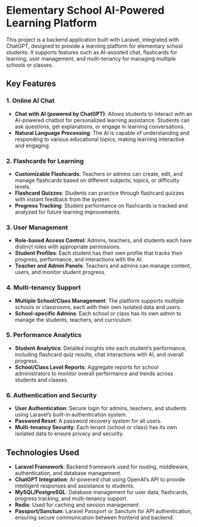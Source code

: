 # Elementary School AI-Powered Learning Platform

This project is a backend application built with Laravel, integrated with ChatGPT, designed to provide a learning
platform for elementary school students. It supports features such as AI-assisted chat, flashcards for learning, user
management, and multi-tenancy for managing multiple schools or classes.

## Key Features

### 1. **Online AI Chat**

- **Chat with AI (powered by ChatGPT)**: Allows students to interact with an AI-powered chatbot for personalized
  learning assistance. Students can ask questions, get explanations, or engage in learning conversations.
- **Natural Language Processing**: The AI is capable of understanding and responding to various educational topics,
  making learning interactive and engaging.

### 2. **Flashcards for Learning**

- **Customizable Flashcards**: Teachers or admins can create, edit, and manage flashcards based on different subjects,
  topics, or difficulty levels.
- **Flashcard Quizzes**: Students can practice through flashcard quizzes with instant feedback from the system.
- **Progress Tracking**: Student performance on flashcards is tracked and analyzed for future learning improvements.

### 3. **User Management**

- **Role-based Access Control**: Admins, teachers, and students each have distinct roles with appropriate permissions.
- **Student Profiles**: Each student has their own profile that tracks their progress, performance, and interactions
  with the AI.
- **Teacher and Admin Panels**: Teachers and admins can manage content, users, and monitor student progress.

### 4. **Multi-tenancy Support**

- **Multiple School/Class Management**: The platform supports multiple schools or classrooms, each with their own
  isolated data and users.
- **School-specific Admins**: Each school or class has its own admin to manage the students, teachers, and curriculum.

### 5. **Performance Analytics**

- **Student Analytics**: Detailed insights into each student’s performance, including flashcard quiz results, chat
  interactions with AI, and overall progress.
- **School/Class Level Reports**: Aggregate reports for school administrators to monitor overall performance and trends
  across students and classes.

### 6. **Authentication and Security**

- **User Authentication**: Secure login for admins, teachers, and students using Laravel’s built-in authentication
  system.
- **Password Reset**: A password recovery system for all users.
- **Multi-tenancy Security**: Each tenant (school or class) has its own isolated data to ensure privacy and security.

## Technologies Used

- **Laravel Framework**: Backend framework used for routing, middleware, authentication, and database management.
- **ChatGPT Integration**: AI-powered chat using OpenAI’s API to provide intelligent responses and assistance to
  students.
- **MySQL/PostgreSQL**: Database management for user data, flashcards, progress tracking, and multi-tenancy support.
- **Redis**: Used for caching and session management.
- **Passport/Sanctum**: Laravel Passport or Sanctum for API authentication, ensuring secure communication between
  frontend and backend.
